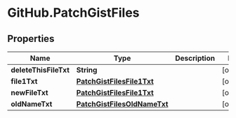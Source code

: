# GitHub.PatchGistFiles

## Properties

Name | Type | Description | Notes
------------ | ------------- | ------------- | -------------
**deleteThisFileTxt** | **String** |  | [optional] 
**file1Txt** | [**PatchGistFilesFile1Txt**](PatchGistFilesFile1Txt.md) |  | [optional] 
**newFileTxt** | [**PatchGistFilesFile1Txt**](PatchGistFilesFile1Txt.md) |  | [optional] 
**oldNameTxt** | [**PatchGistFilesOldNameTxt**](PatchGistFilesOldNameTxt.md) |  | [optional] 


